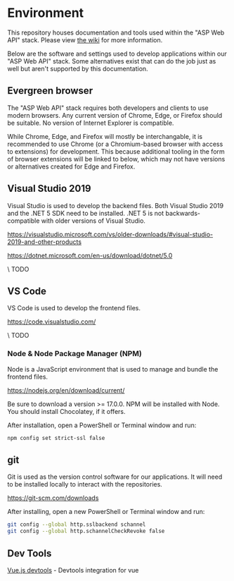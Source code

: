 # Environment

This repository houses documentation and tools used within the "ASP Web API" stack. Please view [the wiki](https://github.com/DOI-ONRR-IDS/Environment/wiki) for more information.

Below are the software and settings used to develop applications within our "ASP Web API" stack. Some alternatives exist that can do the job just as well but aren't supported by this documentation.

## Evergreen browser

The "ASP Web API" stack requires both developers and clients to use modern browsers. Any current version of Chrome, Edge, or Firefox should be suitable. No version of Internet Explorer is compatible.

While Chrome, Edge, and Firefox will mostly be interchangable, it is recommended to use Chrome (or a Chromium-based browser with access to extensions) for development. This because additional tooling in the form of browser extensions will be linked to below, which may not have versions or alternatives created for Edge and Firefox.

## Visual Studio 2019

Visual Studio is used to develop the backend files. Both Visual Studio 2019 and the .NET 5 SDK need to be installed. .NET 5 is not backwards-compatible with older versions of Visual Studio.

https://visualstudio.microsoft.com/vs/older-downloads/#visual-studio-2019-and-other-products

https://dotnet.microsoft.com/en-us/download/dotnet/5.0

\\ TODO

## VS Code

VS Code is used to develop the frontend files.

https://code.visualstudio.com/

\\ TODO

### Node & Node Package Manager (NPM)

Node is a JavaScript environment that is used to manage and bundle the frontend files.

https://nodejs.org/en/download/current/

Be sure to download a version >= 17.0.0. NPM will be installed with Node. You should install Chocolatey, if it offers.

After installation, open a PowerShell or Terminal window and run:
```bash
npm config set strict-ssl false
```

## git

Git is used as the version control software for our applications. It will need to be installed locally to interact with the repositories.

https://git-scm.com/downloads

After installing, open a new PowerShell or Terminal window and run:
```bash
git config --global http.sslbackend schannel
git config --global http.schannelCheckRevoke false
```

## Dev Tools

[Vue.js devtools](https://chrome.google.com/webstore/detail/vuejs-devtools/nhdogjmejiglipccpnnnanhbledajbpd) - Devtools integration for vue
